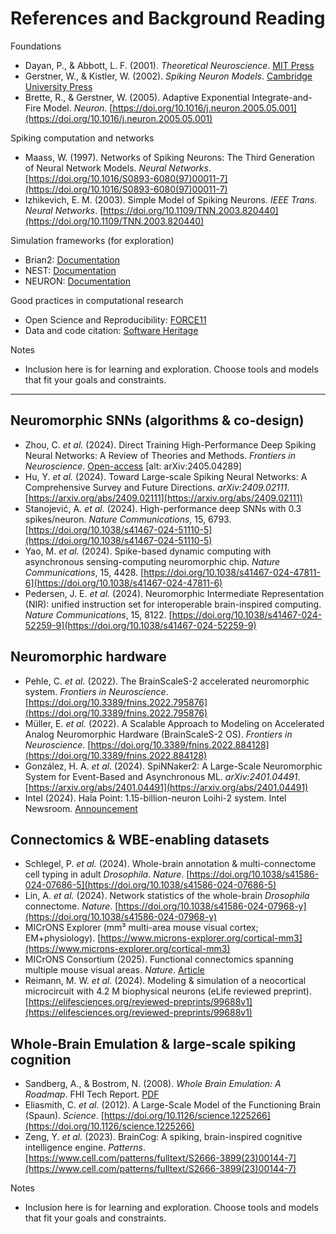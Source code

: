 # References and Background Reading

Foundations
- Dayan, P., & Abbott, L. F. (2001). *Theoretical Neuroscience*. [MIT Press](https://mitpress.mit.edu/9780262541855/theoretical-neuroscience/)
- Gerstner, W., & Kistler, W. (2002). *Spiking Neuron Models*. [Cambridge University Press](https://www.cambridge.org/core/books/spiking-neuron-models/3D8A33C3B93C116AE5C40F2FB5F0EA2A)
- Brette, R., & Gerstner, W. (2005). Adaptive Exponential Integrate-and-Fire Model. *Neuron*. [https://doi.org/10.1016/j.neuron.2005.05.001](https://doi.org/10.1016/j.neuron.2005.05.001)

Spiking computation and networks
- Maass, W. (1997). Networks of Spiking Neurons: The Third Generation of Neural Network Models. *Neural Networks*. [https://doi.org/10.1016/S0893-6080(97)00011-7](https://doi.org/10.1016/S0893-6080(97)00011-7)
- Izhikevich, E. M. (2003). Simple Model of Spiking Neurons. *IEEE Trans. Neural Networks*. [https://doi.org/10.1109/TNN.2003.820440](https://doi.org/10.1109/TNN.2003.820440)

Simulation frameworks (for exploration)
- Brian2: [Documentation](https://brian2.readthedocs.io/)
- NEST: [Documentation](https://nest-simulator.readthedocs.io/)
- NEURON: [Documentation](https://nrn.readthedocs.io/)

Good practices in computational research
- Open Science and Reproducibility: [FORCE11](https://www.force11.org/)
- Data and code citation: [Software Heritage](https://www.softwareheritage.org/)

Notes
- Inclusion here is for learning and exploration. Choose tools and models that fit your goals and constraints.

---

## Neuromorphic SNNs (algorithms & co-design)
- Zhou, C. *et al.* (2024). Direct Training High-Performance Deep Spiking Neural Networks: A Review of Theories and Methods. *Frontiers in Neuroscience*. [Open-access](https://pmc.ncbi.nlm.nih.gov/articles/PMC11322636/)  \[alt: arXiv:2405.04289\]
- Hu, Y. *et al.* (2024). Toward Large-scale Spiking Neural Networks: A Comprehensive Survey and Future Directions. *arXiv:2409.02111*. [https://arxiv.org/abs/2409.02111](https://arxiv.org/abs/2409.02111)
- Stanojević, A. *et al.* (2024). High-performance deep SNNs with 0.3 spikes/neuron. *Nature Communications*, 15, 6793. [https://doi.org/10.1038/s41467-024-51110-5](https://doi.org/10.1038/s41467-024-51110-5)
- Yao, M. *et al.* (2024). Spike-based dynamic computing with asynchronous sensing-computing neuromorphic chip. *Nature Communications*, 15, 4428. [https://doi.org/10.1038/s41467-024-47811-6](https://doi.org/10.1038/s41467-024-47811-6)
- Pedersen, J. E. *et al.* (2024). Neuromorphic Intermediate Representation (NIR): unified instruction set for interoperable brain-inspired computing. *Nature Communications*, 15, 8122. [https://doi.org/10.1038/s41467-024-52259-9](https://doi.org/10.1038/s41467-024-52259-9)

## Neuromorphic hardware
- Pehle, C. *et al.* (2022). The BrainScaleS-2 accelerated neuromorphic system. *Frontiers in Neuroscience*. [https://doi.org/10.3389/fnins.2022.795876](https://doi.org/10.3389/fnins.2022.795876)
- Müller, E. *et al.* (2022). A Scalable Approach to Modeling on Accelerated Analog Neuromorphic Hardware (BrainScaleS-2 OS). *Frontiers in Neuroscience*. [https://doi.org/10.3389/fnins.2022.884128](https://doi.org/10.3389/fnins.2022.884128)
- González, H. A. *et al.* (2024). SpiNNaker2: A Large-Scale Neuromorphic System for Event-Based and Asynchronous ML. *arXiv:2401.04491*. [https://arxiv.org/abs/2401.04491](https://arxiv.org/abs/2401.04491)
- Intel (2024). Hala Point: 1.15-billion-neuron Loihi-2 system. Intel Newsroom. [Announcement](https://newsroom.intel.com/artificial-intelligence/intel-builds-worlds-largest-neuromorphic-system-to-enable-more-sustainable-ai)

## Connectomics & WBE-enabling datasets
- Schlegel, P. *et al.* (2024). Whole-brain annotation & multi-connectome cell typing in adult *Drosophila*. *Nature*. [https://doi.org/10.1038/s41586-024-07686-5](https://doi.org/10.1038/s41586-024-07686-5)
- Lin, A. *et al.* (2024). Network statistics of the whole-brain *Drosophila* connectome. *Nature*. [https://doi.org/10.1038/s41586-024-07968-y](https://doi.org/10.1038/s41586-024-07968-y)
- MICrONS Explorer (mm³ multi-area mouse visual cortex; EM+physiology). [https://www.microns-explorer.org/cortical-mm3](https://www.microns-explorer.org/cortical-mm3)
- MICrONS Consortium (2025). Functional connectomics spanning multiple mouse visual areas. *Nature*. [Article](https://www.nature.com/articles/s41586-025-08790-w)
- Reimann, M. W. *et al.* (2024). Modeling & simulation of a neocortical microcircuit with 4.2 M biophysical neurons (eLife reviewed preprint). [https://elifesciences.org/reviewed-preprints/99688v1](https://elifesciences.org/reviewed-preprints/99688v1)

## Whole-Brain Emulation & large-scale spiking cognition
- Sandberg, A., & Bostrom, N. (2008). *Whole Brain Emulation: A Roadmap*. FHI Tech Report. [PDF](https://www.fhi.ox.ac.uk/brain-emulation-roadmap-report.pdf)
- Eliasmith, C. *et al.* (2012). A Large-Scale Model of the Functioning Brain (Spaun). *Science*. [https://doi.org/10.1126/science.1225266](https://doi.org/10.1126/science.1225266)
- Zeng, Y. *et al.* (2023). BrainCog: A spiking, brain-inspired cognitive intelligence engine. *Patterns*. [https://www.cell.com/patterns/fulltext/S2666-3899(23)00144-7](https://www.cell.com/patterns/fulltext/S2666-3899(23)00144-7)


Notes
- Inclusion here is for learning and exploration. Choose tools and models that fit your goals and constraints.
